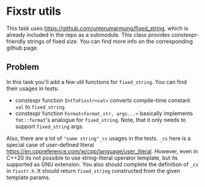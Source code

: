 # Fixstr utils

This task uses https://github.com/unterumarmung/fixed_string, which is already included in the repo as a submodule. This
class provides constexpr-friendly strings of fixed size. You can find more info on the corresponding github page.

## Problem

In this task you'll add a few util functions for `fixed_string`. You can find their usages in tests:
- constexpr function `IntToFixstr<val>` converts compile-time constant `val` to `fixed_string`
- constexpr function `Format<format_str, args...>` basically implements `fmt::format`'s analogue for `fixed_string`. Note, that it only needs
to support `fixed_string` args.

Also, there are a lot of `"some string"_cs` usages in the tests. `_cs` here is a special case of user-defined literal https://en.cppreference.com/w/cpp/language/user_literal. However, even in C++20 its not possible to use string-literal operator template, but its supported as GNU extension. You
also should complete the definition of `_cs` in `fixstr.h`. It should return `fixed_string` constructed from the given template params.
